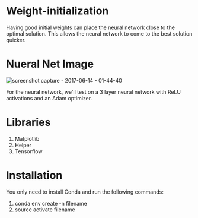 # Weight-initialization

Having good initial weights can place the neural network close to the optimal solution. This allows the neural network to come to the best solution quicker.

# Nueral Net Image

![screenshot capture - 2017-06-14 - 01-44-40](https://user-images.githubusercontent.com/17912055/27102670-b0f6e5a4-50a3-11e7-9790-74327cef39f0.png)

For the neural network, we'll test on a 3 layer neural network with ReLU activations and an Adam optimizer. 



# Libraries

1. Matplotlib
2. Helper
3. Tensorflow

# Installation
 
You only need to install Conda and run the following commands:

1. conda env create -n filename
2. source activate filename


